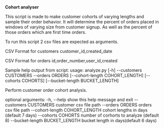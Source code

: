 **Cohort analyser**

This script is made to make customer cohorts of varying lengths and sample their order behavior.
It will determine the percent of orders placed in windows of varying size from customer signup.
As well as the percent of those orders which are first time orders.

To run this script 2 csv files are expected as arguments.

CSV Format for customers
customer_id,created_date

CSV Format for orders
id,order_number,user_id,created


Sample help output from script:
usage: analyze.py [-h] --customers CUSTOMERS --orders ORDERS
                  [--cohort-length COHORT_LENGTH] [--cohorts COHORTS]
                  [--bucket-length BUCKET_LENGTH]

Perform customer order cohort analysis.

optional arguments:
  -h, --help            show this help message and exit
  --customers CUSTOMERS
                        customer csv file path
  --orders ORDERS       orders csv file path
  --cohort-length COHORT_LENGTH
                        cohort lengths in days (default 7 days)
  --cohorts COHORTS     number of corhorts to analyze (default 8)
  --bucket-length BUCKET_LENGTH
                        bucket length in days(default 6 days)
